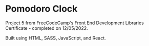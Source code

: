# Pomodoro Clock

Project 5 from FreeCodeCamp's Front End Development Libraries Certificate - completed on 12/05/2022.

Built using HTML, SASS, JavaScript, and React.